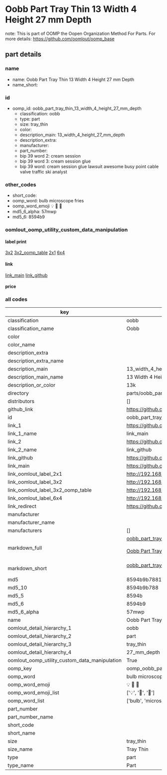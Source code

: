 # Oobb Part Tray Thin 13 Width 4 Height 27 mm Depth  

note: This is part of OOMP the Oopen Organization Method For Parts. For more details: https://github.com/oomlout/oomp_base

##  part details
  







### name
* name: Oobb Part Tray Thin 13 Width 4 Height 27 mm Depth
* name_short: 
### id
* oomp_id: oobb_part_tray_thin_13_width_4_height_27_mm_depth
  * classification: oobb
  * type: part
  * size: tray_thin
  * color: 
  * description_main: 13_width_4_height_27_mm_depth
  * description_extra: 
  * manufacturer: 
  * part_number: 
  * bip 39 word 2: cream session
  * bip 39 word 3: cream session glue
  * bip 39 word: cream session glue lawsuit awesome busy point cable valve traffic ski analyst

### other_codes
* short_code: 
* oomp_word: bulb microscope fries
* oomp_word_emoji :bulb: :microscope: :fries:
* md5_6_alpha: 57mwp
* md5_6: 8594b9






### oomlout_oomp_utility_custom_data_manipulation
#### label print
[3x2](http://192.168.1.245:1112/?label=oomp%2057mwp)
[3x2_oomp_table](http://192.168.1.108:1112/?label=oomp%2057mwp)
[2x1](http://192.168.1.242:1112/?label=oomp%2057mwp)
[6x4](http://192.168.1.55:1112/?label=oomp%2057mwp)    

#### link

[link_main](https://github.com/oomlout/oomlout_oomp_version_1_messy/tree/main/parts/oobb_part_tray_thin_13_width_4_height_27_mm_depth) [link_github](https://github.com/oomlout/oomlout_oomp_version_1_messy/tree/main/parts/oobb_part_tray_thin_13_width_4_height_27_mm_depth)                             

#### price







### all codes 
| key | value |  
| --- | --- |  
| classification | oobb |  
| classification_name | Oobb |  
| color |  |  
| color_name |  |  
| description_extra |  |  
| description_extra_name |  |  
| description_main | 13_width_4_height_27_mm_depth |  
| description_main_name | 13 Width 4 Height 27 mm Depth |  
| description_or_color | 13k |  
| directory | parts/oobb_part_tray_thin_13_width_4_height_27_mm_depth |  
| distributors | [] |  
| github_link | https://github.com/oomlout/oomlout_oomp_part_src/tree/main/parts/oobb_part_tray_thin_13_width_4_height_27_mm_depth |  
| id | oobb_part_tray_thin_13_width_4_height_27_mm_depth |  
| link_1 | https://github.com/oomlout/oomlout_oomp_version_1_messy/tree/main/parts/oobb_part_tray_thin_13_width_4_height_27_mm_depth |  
| link_1_name | link_main |  
| link_2 | https://github.com/oomlout/oomlout_oomp_version_1_messy/tree/main/parts/oobb_part_tray_thin_13_width_4_height_27_mm_depth |  
| link_2_name | link_github |  
| link_github | https://github.com/oomlout/oomlout_oomp_version_1_messy/tree/main/parts/oobb_part_tray_thin_13_width_4_height_27_mm_depth |  
| link_main | https://github.com/oomlout/oomlout_oomp_version_1_messy/tree/main/parts/oobb_part_tray_thin_13_width_4_height_27_mm_depth |  
| link_oomlout_label_2x1 | http://192.168.1.242:1112/?label=oomp%2057mwp |  
| link_oomlout_label_3x2 | http://192.168.1.245:1112/?label=oomp%2057mwp |  
| link_oomlout_label_3x2_oomp_table | http://192.168.1.108:1112/?label=oomp%2057mwp |  
| link_oomlout_label_6x4 | http://192.168.1.55:1112/?label=oomp%2057mwp |  
| link_redirect | https://github.com/oomlout/oomlout_oomp_version_1_messy/tree/main/parts/oobb_part_tray_thin_13_width_4_height_27_mm_depth |  
| manufacturer |  |  
| manufacturer_name |  |  
| manufacturers | [] |  
| markdown_full | [oobb_part_tray_thin_13_width_4_height_27_mm_depth](none)<br>[](none)<br>[Oobb Part Tray Thin 13 Width 4 Height 27 Mm Depth](none)<br><br> |  
| markdown_short | [oobb_part_tray_thin_13_width_4_height_27_mm_depth](none)<br><br> |  
| md5 | 8594b9b7881ff4e87c8847e2c7f11197 |  
| md5_10 | 8594b9b788 |  
| md5_5 | 8594b |  
| md5_6 | 8594b9 |  
| md5_6_alpha | 57mwp |  
| name | Oobb Part Tray Thin 13 Width 4 Height 27 mm Depth |  
| oomlout_detail_hierarchy_1 | oobb |  
| oomlout_detail_hierarchy_2 | part |  
| oomlout_detail_hierarchy_3 | tray_thin |  
| oomlout_detail_hierarchy_4 | 27_mm_depth |  
| oomlout_oomp_utility_custom_data_manipulation | True |  
| oomp_key | oomp_oobb_part_tray_thin_13_width_4_height_27_mm_depth |  
| oomp_word | bulb microscope fries |  
| oomp_word_emoji | :bulb: :microscope: :fries: |  
| oomp_word_emoji_list | [':bulb:', ':microscope:', ':fries:'] |  
| oomp_word_list | ['bulb', 'microscope', 'fries'] |  
| part_number |  |  
| part_number_name |  |  
| short_code |  |  
| short_name |  |  
| size | tray_thin |  
| size_name | Tray Thin |  
| type | part |  
| type_name | Part |  
